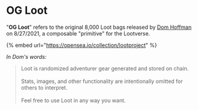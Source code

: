 # OG Loot

"**OG Loot**" refers to the original 8,000 Loot bags released by [Dom Hoffman](https://twitter.com/dhof) on 8/27/2021, a composable "primitive" for the Lootverse.

{% embed url="https://opensea.io/collection/lootproject" %}

_In Dom's words:_

> Loot is randomized adventurer gear generated and stored on chain. \
> \
> Stats, images, and other functionality are intentionally omitted for others to interpret. \
> \
> Feel free to use Loot in any way you want.





